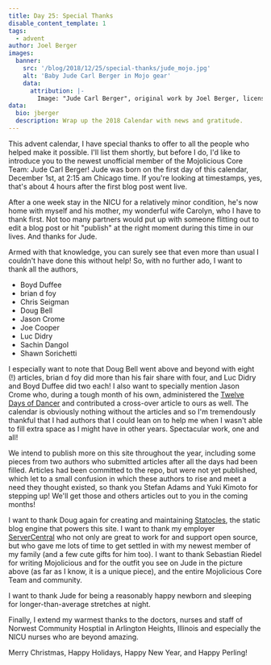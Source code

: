 ```yaml
---
title: Day 25: Special Thanks
disable_content_template: 1
tags:
  - advent
author: Joel Berger
images:
  banner:
    src: '/blog/2018/12/25/special-thanks/jude_mojo.jpg'
    alt: 'Baby Jude Carl Berger in Mojo gear'
    data:
      attribution: |-
        Image: "Jude Carl Berger", original work by Joel Berger, licensed [CC BY-NC-ND 4.0](https://creativecommons.org/licenses/by-nc-nd/4.0/).
data:
  bio: jberger
  description: Wrap up the 2018 Calendar with news and gratitude.
---
```


This advent calendar, I have special thanks to offer to all the people who helped make it possible.
I'll list them shortly, but before I do, I'd like to introduce you to the newest unofficial member of the Mojolicious Core Team: Jude Carl Berger!
Jude was born on the first day of this calendar, December 1st, at 2:15 am Chicago time.
If you're looking at timestamps, yes, that's about 4 hours after the first blog post went live.

After a one week stay in the NICU for a relatively minor condition, he's now home with myself and his mother, my wonderful wife Carolyn, who I have to thank first.
Not too many partners would put up with someone flitting out to edit a blog post or hit "publish" at the right moment during this time in our lives.
And thanks for Jude.

Armed with that knowledge, you can surely see that even more than usual I couldn't have done this without help!
So, with no further ado, I want to thank all the authors,

- Boyd Duffee
- brian d foy
- Chris Seigman
- Doug Bell
- Jason Crome
- Joe Cooper
- Luc Didry
- Sachin Dangol
- Shawn Sorichetti

I especially want to note that Doug Bell went above and beyond with eight (!) articles, brian d foy did more than his fair share with four, and Luc Didry and Boyd Duffee did two each!
I also want to specially mention Jason Crome who, during a tough month of his own, administered the [Twelve Days of Dancer](http://advent.perldancer.org/2018) and contributed a cross-over article to ours as well.
The calendar is obviously nothing without the articles and so I'm tremendously thankful that I had authors that I could lean on to help me when I wasn't able to fill extra space as I might have in other years.
Spectacular work, one and all!

We intend to publish more on this site throughout the year, including some pieces from two authors who submitted articles after all the days had been filled.
Articles had been committed to the repo, but were not yet published, which let to a small confusion in which these authors to rise and meet a need they thought existed, so thank you Stefan Adams and Yuki Kimoto for stepping up!
We'll get those and others articles out to you in the coming months!

I want to thank Doug again for creating and maintaining [Statocles](http://preaction.me/statocles/), the static blog engine that powers this site.
I want to thank my employer [ServerCentral](https://www.servercentral.com/) who not only are great to work for and support open source, but who gave me lots of time to get settled in with my newest member of my family (and a few cute gifts for him too).
I want to thank Sebastian Riedel for writing Mojolicious and for the outfit you see on Jude in the picture above (as far as I know, it is a unique piece), and the entire Mojolicious Core Team and community.

I want to thank Jude for being a reasonably happy newborn and sleeping for longer-than-average stretches at night.

Finally, I extend my warmest thanks to the doctors, nurses and staff of Norwest Community Hosptial in Arlington Heights, Illinois and especially the NICU nurses who are beyond amazing.

Merry Christmas, Happy Holidays, Happy New Year, and Happy Perling!

